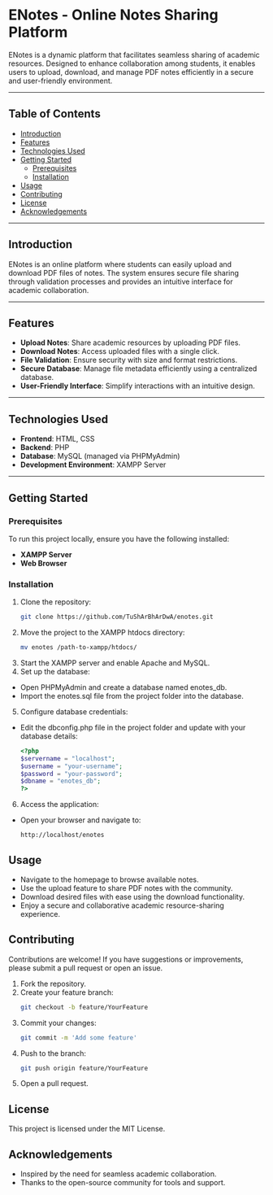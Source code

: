 # ENotes - Online Notes Sharing Platform  

ENotes is a dynamic platform that facilitates seamless sharing of academic resources. Designed to enhance collaboration among students, it enables users to upload, download, and manage PDF notes efficiently in a secure and user-friendly environment.

---

## Table of Contents  

- [Introduction](#introduction)  
- [Features](#features)  
- [Technologies Used](#technologies-used)  
- [Getting Started](#getting-started)  
  - [Prerequisites](#prerequisites)  
  - [Installation](#installation)  
- [Usage](#usage)  
- [Contributing](#contributing)  
- [License](#license)  
- [Acknowledgements](#acknowledgements)  

---

## Introduction  

ENotes is an online platform where students can easily upload and download PDF files of notes. The system ensures secure file sharing through validation processes and provides an intuitive interface for academic collaboration.

---

## Features  

- **Upload Notes**: Share academic resources by uploading PDF files.  
- **Download Notes**: Access uploaded files with a single click.  
- **File Validation**: Ensure security with size and format restrictions.  
- **Secure Database**: Manage file metadata efficiently using a centralized database.  
- **User-Friendly Interface**: Simplify interactions with an intuitive design.  

---

## Technologies Used  

- **Frontend**: HTML, CSS  
- **Backend**: PHP  
- **Database**: MySQL (managed via PHPMyAdmin)  
- **Development Environment**: XAMPP Server  

---

## Getting Started  

### Prerequisites  

To run this project locally, ensure you have the following installed:  
- **XAMPP Server**  
- **Web Browser**  

### Installation  

1. Clone the repository:  
   ```bash
   git clone https://github.com/TuShArBhArDwA/enotes.git
2. Move the project to the XAMPP htdocs directory:
   ```bash
   mv enotes /path-to-xampp/htdocs/
3. Start the XAMPP server and enable Apache and MySQL.
4. Set up the database:
  - Open PHPMyAdmin and create a database named enotes_db.
  - Import the enotes.sql file from the project folder into the database.
5. Configure database credentials:
  - Edit the dbconfig.php file in the project folder and update with your database details:
    ```php
    <?php
    $servername = "localhost";
    $username = "your-username";
    $password = "your-password";
    $dbname = "enotes_db";
    ?>
6. Access the application:
- Open your browser and navigate to:
   ```arduino
   http://localhost/enotes

## Usage
- Navigate to the homepage to browse available notes.
- Use the upload feature to share PDF notes with the community.
- Download desired files with ease using the download functionality.
- Enjoy a secure and collaborative academic resource-sharing experience.

## Contributing
Contributions are welcome! If you have suggestions or improvements, please submit a pull request or open an issue.

1. Fork the repository.
2. Create your feature branch:
   ```bash
   git checkout -b feature/YourFeature
3. Commit your changes:
   ```bash
   git commit -m 'Add some feature'
4. Push to the branch:
   ```bash
   git push origin feature/YourFeature
5. Open a pull request.


## License
This project is licensed under the MIT License.

## Acknowledgements
- Inspired by the need for seamless academic collaboration.
- Thanks to the open-source community for tools and support.
